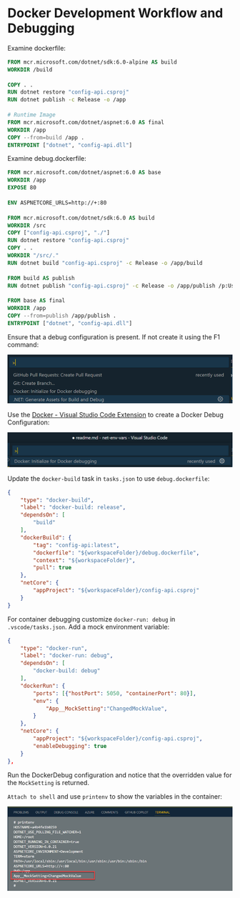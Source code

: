 # Docker Development Workflow and Debugging

Examine dockerfile:

```dockerfile
FROM mcr.microsoft.com/dotnet/sdk:6.0-alpine AS build
WORKDIR /build

COPY . .
RUN dotnet restore "config-api.csproj"
RUN dotnet publish -c Release -o /app

# Runtime Image
FROM mcr.microsoft.com/dotnet/aspnet:6.0 AS final
WORKDIR /app
COPY --from=build /app .
ENTRYPOINT ["dotnet", "config-api.dll"]
```

Examine debug.dockerfile:

```dockerfile
FROM mcr.microsoft.com/dotnet/aspnet:6.0 AS base
WORKDIR /app
EXPOSE 80

ENV ASPNETCORE_URLS=http://+:80

FROM mcr.microsoft.com/dotnet/sdk:6.0 AS build
WORKDIR /src
COPY ["config-api.csproj", "./"]
RUN dotnet restore "config-api.csproj"
COPY . .
WORKDIR "/src/."
RUN dotnet build "config-api.csproj" -c Release -o /app/build

FROM build AS publish
RUN dotnet publish "config-api.csproj" -c Release -o /app/publish /p:UseAppHost=false

FROM base AS final
WORKDIR /app
COPY --from=publish /app/publish .
ENTRYPOINT ["dotnet", "config-api.dll"]
```

Ensure that a debug configuration is present. If not create it using the F1 command: 

![generate-assets](_images/generate-assets.png)

Use the [Docker - Visual Studio Code Extension](https://marketplace.visualstudio.com/items?itemName=ms-azuretools.vscode-docker) to create a Docker Debug Configuration:

![docker-ext](_images/docker-ext.png)

Update the `docker-build` task in `tasks.json` to use `debug.dockerfile`:

```json
{
    "type": "docker-build",
    "label": "docker-build: release",
    "dependsOn": [
        "build"
    ],
    "dockerBuild": {
        "tag": "config-api:latest",
        "dockerfile": "${workspaceFolder}/debug.dockerfile",
        "context": "${workspaceFolder}",
        "pull": true
    },
    "netCore": {
        "appProject": "${workspaceFolder}/config-api.csproj"
    }
}
```

For container debugging customize `docker-run: debug` in `.vscode/tasks.json`. Add a mock environment variable:

```json
{
    "type": "docker-run",
    "label": "docker-run: debug",
    "dependsOn": [
        "docker-build: debug"
    ],
    "dockerRun": {
        "ports": [{"hostPort": 5050, "containerPort": 80}],
        "env": {
            "App__MockSetting":"ChangedMockValue",
        }
    },
    "netCore": {
        "appProject": "${workspaceFolder}/config-api.csproj",
        "enableDebugging": true
    }
},
```

Run the DockerDebug configuration and notice that the overridden value for the `MockSetting` is returned.

`Attach to shell` and use `printenv` to show the variables in the container:

![attach](_images/attach.png)